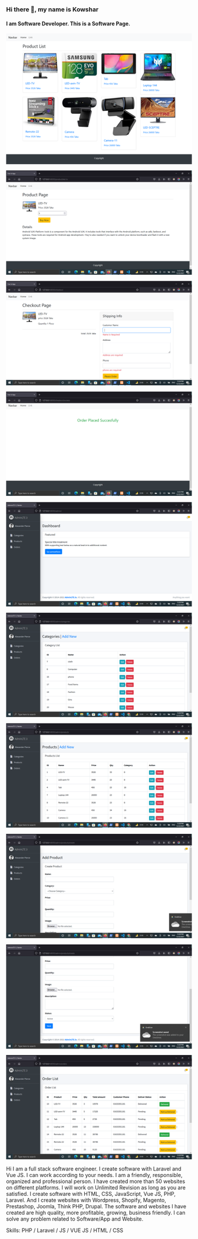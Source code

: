 ### Hi there 👋, my name is Kowshar
#### I am Software Developer. This is a Software Page.
![I am Software Developer. This is a Software.](https://raw.githubusercontent.com/KowsharAhmed/E-commerce-Software/main/Screenshot%202021-10-26%20at%2008-01-43%20Vue%20Js%20App.png)

![I am GitHub Readme Generator's creator](https://github.com/KowsharAhmed/E-commerce-Software/blob/main/2021-12-22%20(12).png?raw=true)

![I am GitHub Readme Generator's creator](https://github.com/KowsharAhmed/E-commerce-Software/blob/main/2021-12-22%20(13).png?raw=true)

![I am GitHub Readme Generator's creator](https://github.com/KowsharAhmed/E-commerce-Software/blob/main/2021-12-22%20(14).png?raw=true)

![I am GitHub Readme Generator's creator](https://github.com/KowsharAhmed/E-commerce-Software/blob/main/2021-12-22%20(18).png?raw=true)

![I am GitHub Readme Generator's creator](https://github.com/KowsharAhmed/E-commerce-Software/blob/main/2021-12-22%20(19).png?raw=true)



![I am GitHub Readme Generator's creator](https://github.com/KowsharAhmed/E-commerce-Software/blob/main/2021-12-22%20(21).png?raw=true)

![I am GitHub Readme Generator's creator](https://github.com/KowsharAhmed/E-commerce-Software/blob/main/2021-12-22%20(22).png?raw=true)

![I am GitHub Readme Generator's creator](https://github.com/KowsharAhmed/E-commerce-Software/blob/main/2021-12-22%20(23).png?raw=true)

![I am GitHub Readme Generator's creator](https://github.com/KowsharAhmed/E-commerce-Software/blob/main/2021-12-22%20(24).png?raw=true)

Hi
I am a full stack software engineer. I create software with Laravel and Vue JS. 
I can work according to your needs. I am a friendly, responsible, organized and professional person. 
I have created more than 50 websites on different platforms. I will work on Unlimited Revision as long as you are satisfied.
I create software with HTML, CSS, JavaScript, Vue JS, PHP, Laravel. And I create websites with Wordpress, Shopify, Magento, Prestashop, Joomla, Think PHP, Drupal.
The software and websites I have created are high quality, more profitable, growing, business friendly.
I can solve any problem related to Software/App and Website.


Skills: PHP / Laravel / JS / VUE JS / HTML / CSS






